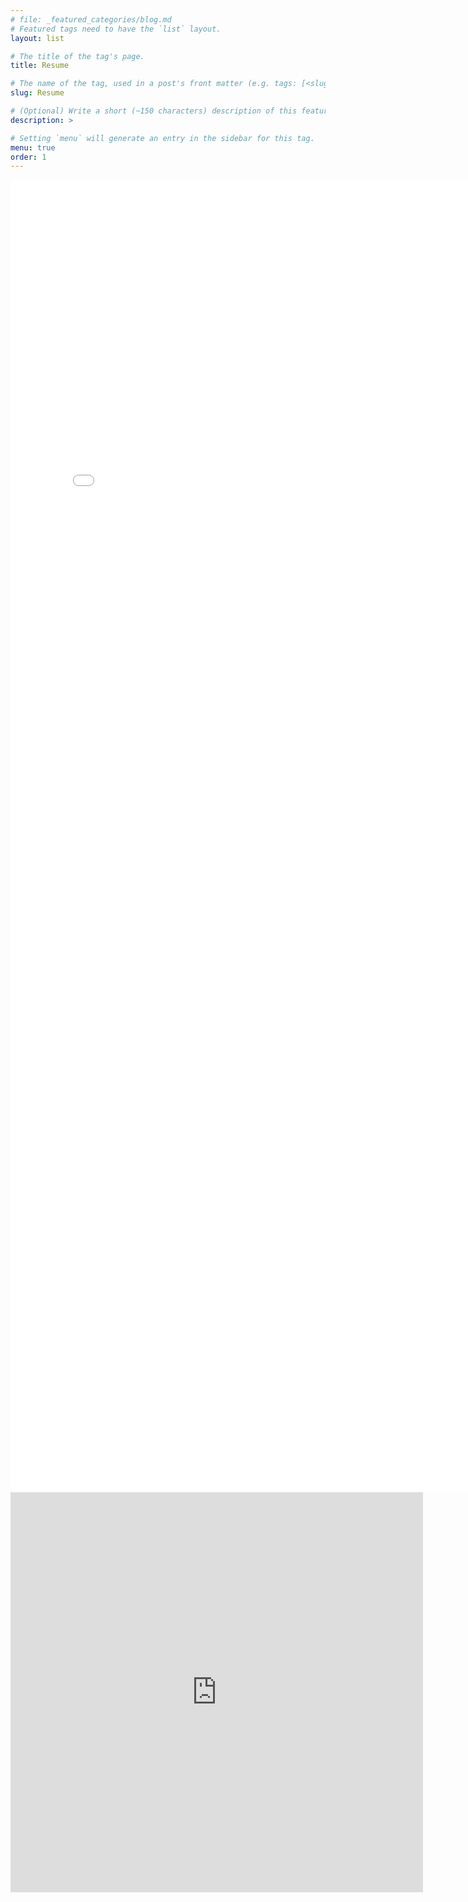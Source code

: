 ```yaml
---
# file: _featured_categories/blog.md
# Featured tags need to have the `list` layout.
layout: list

# The title of the tag's page.
title: Resume

# The name of the tag, used in a post's front matter (e.g. tags: [<slug>]).
slug: Resume

# (Optional) Write a short (~150 characters) description of this featured tag.
description: >

# Setting `menu` will generate an entry in the sidebar for this tag.
menu: true
order: 1
---
```


<html>
    <embed src="assets/Francis Garrity (21).pdf" width="800px" height="2100px" />
</html>

<iframe src="https://drive.google.com/open?id=1qqeGArDL_R9IGYf1m3lPe8A9hrKWb6lB" style="width: 660px; height:  640px;" frameborder="0"></iframe>
